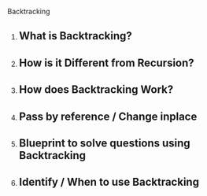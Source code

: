 Backtracking

1. ## What is Backtracking?
2. ## How is it Different from Recursion?
3. ## How does Backtracking Work?
4. ## Pass by reference / Change inplace
5. ## Blueprint to solve questions using Backtracking
6. ## Identify / When to use Backtracking
